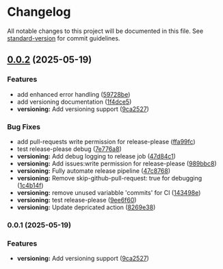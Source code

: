 # Changelog

All notable changes to this project will be documented in this file. See [standard-version](https://github.com/conventional-changelog/standard-version) for commit guidelines.

## [0.0.2](https://github.com/scottjrainey/cr-bot-sjr/compare/cr-bot-sjr-v0.0.1...cr-bot-sjr-v0.0.2) (2025-05-19)


### Features

* add enhanced error handling ([59728be](https://github.com/scottjrainey/cr-bot-sjr/commit/59728be035db3a76c1d28102ba252a838c8c739a))
* add versioning documentation ([1f4dce5](https://github.com/scottjrainey/cr-bot-sjr/commit/1f4dce5c2a8b4dd93a4ee5eac4215be4b54c89c4))
* **versioning:** Add versioning support ([9ca2527](https://github.com/scottjrainey/cr-bot-sjr/commit/9ca2527a51b4869b94a5ac85af579b2a3f7d1b9e))


### Bug Fixes

* add pull-requests write permission for release-please ([ffa99fc](https://github.com/scottjrainey/cr-bot-sjr/commit/ffa99fcdf6fa965a99fdc15827997ffd526db943))
* test release-please debug ([7e776a8](https://github.com/scottjrainey/cr-bot-sjr/commit/7e776a81c824a002c3053041a0aa572bd4e0e666))
* **versioning:** Add debug logging to release job ([47d84c1](https://github.com/scottjrainey/cr-bot-sjr/commit/47d84c19303e54d08c9b891d7c7fe4ac3e52eca2))
* **versioning:** Add issues:write permission for release-please ([989bbc8](https://github.com/scottjrainey/cr-bot-sjr/commit/989bbc83b19370c535ba684afc3e460e08f49316))
* **versioning:** Fully automate release pipeline ([47c8768](https://github.com/scottjrainey/cr-bot-sjr/commit/47c876833fc7c27e6aa9c15055084096a6b24cca))
* **versioning:** Remove skip-github-pull-request: true for debugging ([1c4b14f](https://github.com/scottjrainey/cr-bot-sjr/commit/1c4b14f87ebd882d1c6dab9d203d3672406cdbb1))
* **versioning:** remove unused variabble 'commits' for CI ([143498e](https://github.com/scottjrainey/cr-bot-sjr/commit/143498e5522f80e94a80cd8d37789240e0098361))
* **versioning:** test release-please ([9ee6f60](https://github.com/scottjrainey/cr-bot-sjr/commit/9ee6f60bf373e7b19e769cab127bcaac974c8d42))
* **versioning:** Update depricated action ([8269e38](https://github.com/scottjrainey/cr-bot-sjr/commit/8269e38cd143284104bf568c5c147cf227b27308))

### 0.0.1 (2025-05-19)


### Features

* **versioning:** Add versioning support ([9ca2527](https://github.com/scottjrainey/cr-bot-sjr/commit/9ca2527a51b4869b94a5ac85af579b2a3f7d1b9e))
